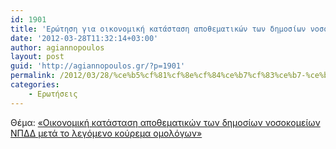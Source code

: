 ```yaml
---
id: 1901
title: 'Ερώτηση για οικονομική κατάσταση αποθεματικών των δημοσίων νοσοκομείων ΝΠΔΔ μετά το λεγόμενο κούρεμα ομολόγων 28-3-2012'
date: '2012-03-28T11:32:14+03:00'
author: agiannopoulos
layout: post
guid: 'http://agiannopoulos.gr/?p=1901'
permalink: /2012/03/28/%ce%b5%cf%81%cf%8e%cf%84%ce%b7%cf%83%ce%b7-%ce%b3%ce%b9%ce%b1-%ce%bf%ce%b9%ce%ba%ce%bf%ce%bd%ce%bf%ce%bc%ce%b9%ce%ba%ce%ae-%ce%ba%ce%b1%cf%84%ce%ac%cf%83%cf%84%ce%b1%cf%83%ce%b7-%ce%b1%cf%80%ce%bf/
categories:
    - Ερωτήσεις
---
```


Θέμα: [«Οικονομική κατάσταση αποθεματικών των δημοσίων νοσοκομείων ΝΠΔΔ μετά το λεγόμενο κούρεμα ομολόγων»](http://localhost:8000/wp-content/uploads/2012/04/cebfceb9cebacebfcebdcebfcebcceb9cebaceae-cebaceb1cf84ceaccf83cf84ceb1cf83ceb7-ceb1cf80cebfceb8ceb5cebcceb1cf84ceb9cebacf8ecebd-cf84.doc)